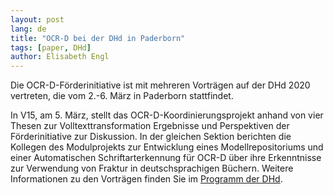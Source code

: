 ```yaml
---
layout: post
lang: de
title: "OCR-D bei der DHd in Paderborn"
tags: [paper, DHd]
author: Elisabeth Engl
---
```


Die OCR-D-Förderinitiative ist mit mehreren Vorträgen auf der DHd 2020 vertreten, die vom 2.-6. März in Paderborn stattfindet.

In V15, am 5. März, stellt das OCR-D-Koordinierungsprojekt anhand von vier Thesen zur Volltexttransformation Ergebnisse und Perspektiven der Förderinitiative zur Diskussion. In der gleichen Sektion berichten die Kollegen des Modulprojekts zur Entwicklung eines Modellrepositoriums und einer Automatischen Schriftarterkennung für OCR-D über ihre Erkenntnisse zur Verwendung von Fraktur in deutschsprachigen Büchern. Weitere Informationen zu den Vorträgen finden Sie im [Programm der DHd](https://www.conftool.com/dhd2020/index.php?page=browseSessions&form_session=124&presentations=show).

